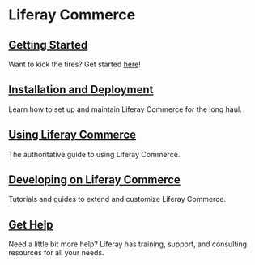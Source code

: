 # Liferay Commerce

## [Getting Started](./installation-and-deployment/quick-start-guide/README.md)

Want to kick the tires? Get started [here](./installation-and-deployment/quick-start-guide/README.md)!

## [Installation and Deployment]()

Learn how to set up and maintain Liferay Commerce for the long haul.

## [Using Liferay Commerce](./user/README.md)

The authoritative guide to using Liferay Commerce.

## [Developing on Liferay Commerce](./developer/README.md)

Tutorials and guides to extend and customize Liferay Commerce.

## [Get Help]()

Need a little bit more help? Liferay has training, support, and consulting resources for all your needs.
